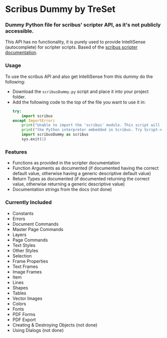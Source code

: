 # Scribus Dummy by TreSet

### Dummy Python file for scribus' scripter API, as it's not publicly accessible.
This API has no functionality, it is purely used to provide IntelliSense (autocomplete) for scripter scripts.
Based of the [scribus scripter documentation](https://impagina.org/scribus-scripter-api/).

### Usage
To use the scribus API and also get IntelliSense from this dummy do the following:
- Download the ``scribusDummy.py`` script and place it into your project folder.
- Add the following code to the top of the file you want to use it in:
    ```python
    try:
        import scribus
    except ImportError:
        print("Unable to import the 'scribus' module. This script will only run within")
        print("the Python interpreter embedded in Scribus. Try Script->Execute Script.")
        import scribusDummy as scribus
        sys.exit(1)
    ```
  
### Features
- Functions as provided in the scripter documentation
- Function Arguments as documented (if documented having the correct default value, otherwise having a generic descriptive default value)
- Return Types as documented (if documented returning the correct value, otherwise returning a generic descriptive value)
- Documentation strings from the docs (not done)

### Currently Included
- Constants
- Errors
- Document Commands
- Master Page Commands
- Layers
- Page Commands
- Text Styles
- Other Styles
- Selection
- Frame Properties
- Text Frames
- Image Frames
- Item
- Lines
- Shapes
- Tables
- Vector Images
- Colors
- Fonts
- PDF Forms
- PDF Export
- Creating & Destroying Objects (not done)
- Using Dialogs (not done)